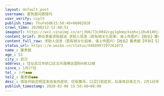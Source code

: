 ```yaml
---
layout: default_post
username: 夏狗是问题怪吗
user_verify: vipl5
publish_time: ThuFeb0615:50:48+08002020
crawl_time: 20200212-12:40:51
imageurl: https://wx1.sinaimg.cn/orj360/73c0042cgy1gbmqcksmhxj20u0140jxs.jpg,https://wx2.sinaimg.cn/orj360/73c0042cgy1gbmqclihhqj20u014046q.jpg,https://wx2.sinaimg.cn/orj360/73c0042cgy1gbmqck5dfsj21400u0n1a.jpg,https://wx2.sinaimg.cn/orj360/73c0042cgy1gbmqclzfc0j20u0140772.jpg,https://wx2.sinaimg.cn/orj360/73c0042cgy1gbmqcmk5n3j20u0140q7y.jpg
content_brief: 肺炎患者求助超话 求助人信息（若有相关化验单，请上传图片）【姓名】董贵娥【年龄】52【所在城市】武汉【所在小区、社区】住址武汉市硚口区古乐路赛达国际6栋32楼【患病时间】1月27日【联系方式】卜丹‭151 7241 8117‬【其他紧急联系人】董贵娥●●●【病情描述】 感染开始无明显发 ...全文
content_full_raw: 求助人信息（若有相关化验单，请上传图片）【姓名】董贵娥【年龄】52【所在城市】武汉【所在小区、社区】住址武汉市硚口区古乐路赛达国际6栋32楼【患病时间】1月27日【联系方式】卜丹‭●●●‬【其他紧急联系人】董贵娥●●●【病情描述】感染开始无明显发烧发热症状，仅有腹泻、口涩口苦症状，后身体日渐乏力，2月1日伴随出现发热症状、胸闷喘气症状，2月3日ct显示双肺广泛感染，被诊断为重症病毒性肺炎，医生建议立刻联系医院住院治疗，说接下来几天天若不见好转，将面临生命危险。
status_url: https://m.weibo.cn/status/4468997297261073
name_: 董贵娥
age_: 52
city_: 武汉
address_: 住址武汉市硚口区古乐路赛达国际6栋32楼
since_: 1月27日
tel_: 卜丹‭●●●‬
tel2_: 董贵娥●●●
desc_: 感染开始无明显发烧发热症状，仅有腹泻、口涩口苦症状，后身体日渐乏力，2月1日伴随出现发热症状、胸闷喘气症状，2月3日ct显示双肺广泛感染，被诊断为重症病毒性肺炎，医生建议立刻联系医院住院治疗，说接下来几天天若不见好转，将面临生命危险。
publish_timestamp: 2020-02-06 15:50:48+08:00
---
```

